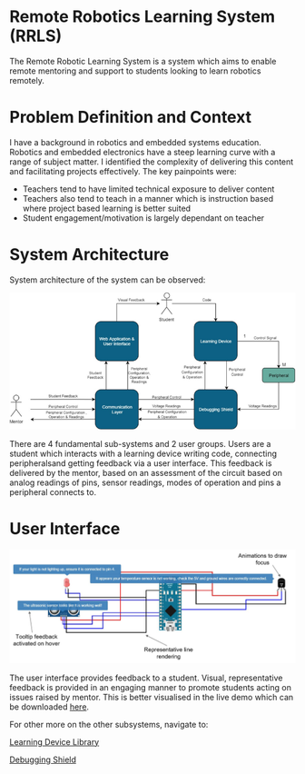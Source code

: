 # Remote Robotics Learning System (RRLS)
The Remote Robotic Learning System is a system which aims to enable remote mentoring and support to students looking to learn robotics remotely. 

# Problem Definition and Context
I have a background in robotics and embedded systems education. Robotics and embedded electronics have a steep learning curve with a range of subject matter. I identified the complexity of delivering this content and facilitating projects effectively. The key painpoints were:
- Teachers tend to have limited technical exposure to deliver content
- Teachers also tend to teach in a manner which is instruction based where project based learning is better suited
- Student engagement/motivation is largely dependant on teacher

# System Architecture
System architecture of the system can be observed:

![A picture of the RRLS user interface explaining different features](https://raw.githubusercontent.com/swithers19/RRLS-Interface/master/docs/systemArchitecture.png)

There are 4 fundamental sub-systems and 2 user groups. Users are a student which interacts with a learning device writing code, connecting peripheralsand getting feedback via a user interface. This feedback is delivered by the mentor, based on an assessment of the circuit based on analog readings of pins, sensor readings, modes of operation and pins a peripheral connects to.

# User Interface

![A picture of the RRLS user interface explaining different features](https://raw.githubusercontent.com/swithers19/RRLS-Interface/master/docs/userInterface.png)

The user interface provides feedback to a student. Visual, representative feedback is provided in an engaging manner to promote students acting on issues raised by mentor. This is better visualised in the live demo which can be downloaded [here](https://github.com/swithers19/RRLS-Interface/docs/SystemDemo.mov).

For other more on the other subsystems, navigate to:

[Learning Device Library](https://github.com/swithers19/RRLS-Arduino-Library)

[Debugging Shield](https://github.com/swithers19/RRLS-Debugging-Shield)
